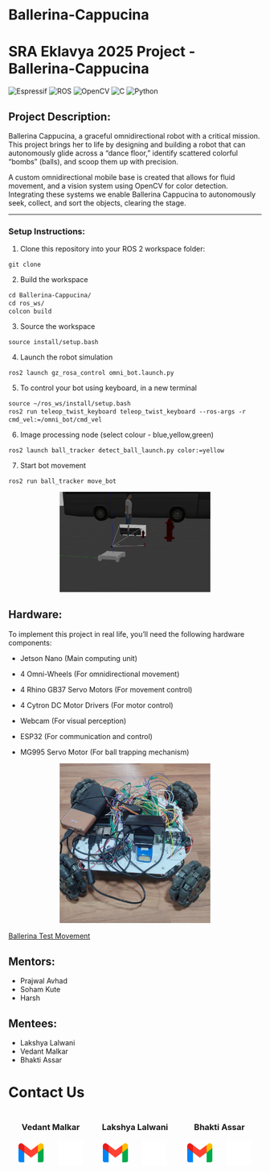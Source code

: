 # Ballerina-Cappucina

# SRA Eklavya 2025 Project - Ballerina-Cappucina

![Espressif](https://img.shields.io/badge/espressif-E7352C.svg?style=for-the-badge&logo=espressif&logoColor=white)
![ROS](https://img.shields.io/badge/ros-%230A0FF9.svg?style=for-the-badge&logo=ros&logoColor=white)
![OpenCV](https://img.shields.io/badge/opencv-%23white.svg?style=for-the-badge&logo=opencv&logoColor=white)
![C](https://img.shields.io/badge/c-%2300599C.svg?style=for-the-badge&logo=c&logoColor=white)
![Python](https://img.shields.io/badge/python-3670A0?style=for-the-badge&logo=python&logoColor=ffdd54)

## Project Description:

Ballerina Cappucina, a graceful omnidirectional robot with a critical mission. This project brings her to life by designing and building a robot that can autonomously glide across a “dance floor,” identify scattered colorful “bombs” (balls), and scoop them up with precision.

A custom omnidirectional mobile base is created that allows for fluid movement, and a vision system using OpenCV for color detection. Integrating these systems we enable Ballerina Cappucina to autonomously seek, collect, and sort the objects, clearing the stage.




---
### Setup Instructions:
1. Clone this repository into your ROS 2 workspace folder:
```
git clone 
```
2. Build the workspace
```
cd Ballerina-Cappucina/
cd ros_ws/
colcon build
```
3. Source the workspace
```
source install/setup.bash
```
4. Launch the robot simulation
```
ros2 launch gz_rosa_control omni_bot.launch.py
```
5. To control your bot using keyboard, in a new terminal
```
source ~/ros_ws/install/setup.bash
ros2 run teleop_twist_keyboard teleop_twist_keyboard --ros-args -r cmd_vel:=/omni_bot/cmd_vel
```
6. Image processing node (select colour - blue,yellow,green)
```
ros2 launch ball_tracker detect_ball_launch.py color:=yellow
```
7. Start bot movement
```
ros2 run ball_tracker move_bot
```


<p align="center">
  <img src="media/simulation_gazebo.png" width="300" />
</p>

## Hardware:

To implement this project in real life, you’ll need the following hardware components:

- Jetson Nano (Main computing unit)

- 4 Omni-Wheels (For omnidirectional movement)

- 4 Rhino GB37 Servo Motors (For movement control)

- 4 Cytron DC Motor Drivers (For motor control)

- Webcam (For visual perception)

- ESP32 (For communication and control)

- MG995 Servo Motor (For ball trapping mechanism)

<p align="center">
  <img src="media/Ballerina_front_view.jpeg" width="300" />
</p>

[Ballerina Test Movement](media/Ballerina_test_movement.webm)
	
## Mentors:
- Prajwal Avhad
- Soham Kute
- Harsh

## Mentees:
- Lakshya Lalwani
- Vedant Malkar
- Bhakti Assar

# Contact Us

<p align="center">
  <div style="display: flex; justify-content: space-around; width: 100%; text-align: center;">
    <div style="width: 30%;">
      <h3>Vedant Malkar</h3>
      <p>
        <a href="https://mail.google.com/mail/?view=cm&fs=1&to=vmmalkar_b24@et.vjti.ac.in" target="_blank" style="text-decoration: none; display: inline-block;">
          <img src="media/gmail.png" alt="Gmail" width="50" />
        </a>
        &nbsp;&nbsp;&nbsp;&nbsp;&nbsp;
        <a href="https://github.com/vedantmalkar" target="_blank" style="text-decoration: none; display: inline-block;">
          <img src="media/github_icon.webp" alt="GitHub" width="50" />
        </a>
      </p>
    </div>
    <div style="width: 30%;">
      <h3>Lakshya Lalwani</h3>
      <p>
        <a href="https://mail.google.com/mail/?view=cm&fs=1&to=ldlalwani_b24@et.vjti.ac.in" target="_blank" style="text-decoration: none; display: inline-block;">
          <img src="media/gmail.png" alt="Gmail" width="50" />
        </a>
        &nbsp;&nbsp;&nbsp;&nbsp;&nbsp;
        <a href="https://github.com/Lakshyaa1" target="_blank" style="text-decoration: none; display: inline-block;">
          <img src="media/github_icon.webp" alt="GitHub" width="50" />
        </a>
      </p>
    </div>
    <div style="width: 30%;">
      <h3>Bhakti Assar</h3>
      <p>
        <a href="https://mail.google.com/mail/?view=cm&fs=1&to=Bbassar_b24@et.vjti.ac.in" target="_blank" style="text-decoration: none; display: inline-block;">
          <img src="media/gmail.png" alt="Gmail" width="50" />
        </a>
        &nbsp;&nbsp;&nbsp;&nbsp;&nbsp;
        <a href="https://github.com/Bhakti-A" target="_blank" style="text-decoration: none; display: inline-block;">
          <img src="media/github_icon.webp" alt="GitHub" width="50" />
        </a>
      </p>
    </div>
  </div>
</p>









